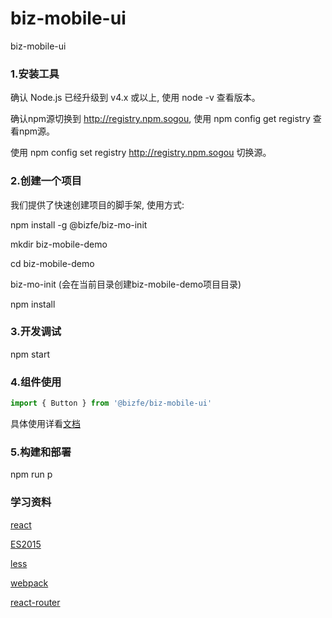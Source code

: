 # biz-mobile-ui
biz-mobile-ui

### 1.安装工具
确认 Node.js 已经升级到 v4.x 或以上,
使用 node -v 查看版本。

确认npm源切换到 http://registry.npm.sogou,
使用 npm config get registry 查看npm源。

使用 npm config set registry http://registry.npm.sogou 切换源。

### 2.创建一个项目
我们提供了快速创建项目的脚手架, 使用方式:

npm install -g @bizfe/biz-mo-init

mkdir biz-mobile-demo

cd biz-mobile-demo

biz-mo-init (会在当前目录创建biz-mobile-demo项目目录)

npm install

### 3.开发调试

npm start

### 4.组件使用
```javascript
import { Button } from '@bizfe/biz-mobile-ui'
```

具体使用详看[文档](https://github.com/tangjinzhou/biz-mobile-ui/blob/master/doc.md)

### 5.构建和部署
npm run p

### 学习资料
[react](https://facebook.github.io/react/docs/hello-world.html)

[ES2015](http://babeljs.io/blog/2015/06/07/react-on-es6-plus)

[less](http://lesscss.cn/)

[webpack](http://webpack.github.io/docs/)

[react-router](https://github.com/ReactTraining/react-router)